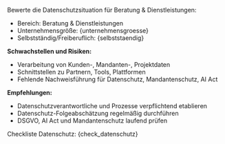 Bewerte die Datenschutzsituation für Beratung & Dienstleistungen:

- Bereich: Beratung & Dienstleistungen
- Unternehmensgröße: {unternehmensgroesse}
- Selbstständig/Freiberuflich: {selbststaendig}

**Schwachstellen und Risiken:**  
- Verarbeitung von Kunden-, Mandanten-, Projektdaten  
- Schnittstellen zu Partnern, Tools, Plattformen  
- Fehlende Nachweisführung für Datenschutz, Mandantenschutz, AI Act

**Empfehlungen:**  
- Datenschutzverantwortliche und Prozesse verpflichtend etablieren  
- Datenschutz-Folgeabschätzung regelmäßig durchführen  
- DSGVO, AI Act und Mandantenschutz laufend prüfen

Checkliste Datenschutz:
{check_datenschutz}
